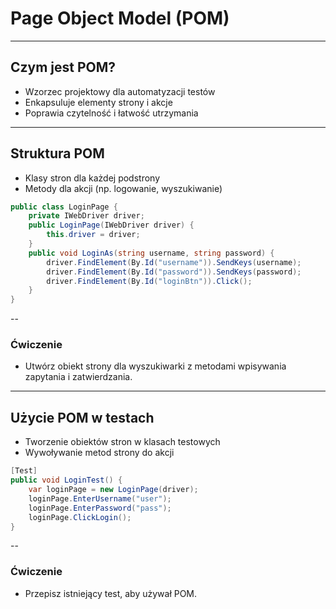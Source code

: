 # Page Object Model (POM)
---
## Czym jest POM?
- Wzorzec projektowy dla automatyzacji testów
- Enkapsuluje elementy strony i akcje
- Poprawia czytelność i łatwość utrzymania

---
## Struktura POM
- Klasy stron dla każdej podstrony
- Metody dla akcji (np. logowanie, wyszukiwanie)

```csharp
public class LoginPage {
    private IWebDriver driver;
    public LoginPage(IWebDriver driver) {
        this.driver = driver;
    }
    public void LoginAs(string username, string password) {
        driver.FindElement(By.Id("username")).SendKeys(username);
        driver.FindElement(By.Id("password")).SendKeys(password);
        driver.FindElement(By.Id("loginBtn")).Click();
    }
}
```
--
### Ćwiczenie
- Utwórz obiekt strony dla wyszukiwarki z metodami wpisywania zapytania i zatwierdzania.
---
## Użycie POM w testach
- Tworzenie obiektów stron w klasach testowych
- Wywoływanie metod strony do akcji

```csharp
[Test]
public void LoginTest() {
    var loginPage = new LoginPage(driver);
    loginPage.EnterUsername("user");
    loginPage.EnterPassword("pass");
    loginPage.ClickLogin();
}
```
--
### Ćwiczenie
- Przepisz istniejący test, aby używał POM.